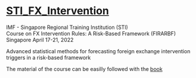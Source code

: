 # [STI_FX_Intervention](https://github.com/raboam/STI_FX_Intervention/tree/main/book/_build/html/docs/index.html)

IMF - Singapore Regional Training Institution (STI)  
Course on FX Intervention Rules: A Risk-Based Framework (FIRARBF)  
Singapore April 17-21, 2022  

Advanced statistical methods for forecasting foreign exchange intervention triggers in a risk-based framework

The material of the course can be easilly followed with the [book](https://github.com/raboam/STI_FX_Intervention/tree/main/book/_build/html/docs/index.html)


